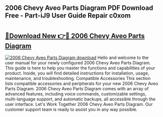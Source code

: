 ## 2006 Chevy Aveo Parts Diagram PDF Download Free - Part-iJ9 User Guide Repair c0xom

# <h2><a href="http://dfi0vh.blite.top/?on=2006+Chevy+Aveo+Parts+Diagram">🔗Download New 👉🔴 2006 Chevy Aveo Parts Diagram</a></h2>

[![2006 Chevy Aveo Parts Diagram download](https://i.imgur.com/lujVjoI.png)](http://dfi0vh.blite.top/?on=2006+Chevy+Aveo+Parts+Diagram)
Hello and welcome to the user manual for your newly configured 2006 Chevy Aveo Parts Diagram. This guide is here to help you master the functions and capabilities of your product. Inside, you will find detailed instructions for installation, usage, maintenance, and troubleshooting. Compatible Accessories This section lists compatible accessories and peripherals for your new 2006 Chevy Aveo Parts Diagram. 2006 Chevy Aveo Parts Diagram comes with an array of advanced features, including voice commands, customizable settings, multi-language support, and automatic backups, all accessible through the user interface. Let's Work Together 2006 Chevy Aveo Parts Diagram. Our customer support team is ready to assist you in any way possible.
